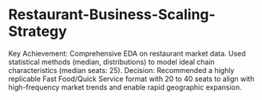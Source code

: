 # Restaurant-Business-Scaling-Strategy
Key Achievement: Comprehensive EDA on restaurant market data. Used statistical methods (median, distributions) to model ideal chain characteristics (median seats: 25). Decision: Recommended a highly replicable Fast Food/Quick Service format with 20 to 40 seats to align with high-frequency market trends and enable rapid geographic expansion.
